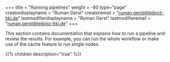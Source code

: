 +++
title = "Running pipelines"
weight = -80
type="page"
creatordisplayname = "Ruman Gerst"
creatoremail = "ruman.gerst@leibniz-hki.de"
lastmodifierdisplayname = "Ruman Gerst"
lastmodifieremail = "ruman.gerst@leibniz-hki.de"
+++

This section contains documentation that explains how to run a pipeline and review the results.
For example, you can run the whole workflow or make use of the cache feature to run single nodes.

{{% children description="true" %}}
